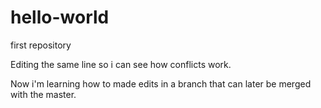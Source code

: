 # hello-world
first repository

Editing the same line so i can see how conflicts work.

Now i'm learning how to made edits in a branch that can later be merged with the master.
